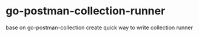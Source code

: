 # go-postman-collection-runner
base on go-postman-collection create quick way to write collection runner 
